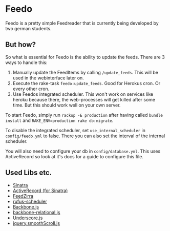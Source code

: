 # Feedo
Feedo is a pretty simple Feedreader that is currently being developed by two german students.

## But how?
So what is essential for Feedo is the ability to update the feeds. There are 3 ways to handle this:

1. Manually update the FeedItems by calling `/update_feeds`. This will be used in the webinterface later on.
2. Execute the rake-task `feedo:update_feeds`. Good for Herokus cron. Or every other cron.
3. Use Feedos integrated scheduler. This won't work on services like heroku because there, the web-processes will get killed after some time. But this should work well on your own server.

To start Feedo, simply run `rackup -E production` after having called `bundle install` and `RAKE_ENV=production rake db:migrate`.

To disable the integrated scheduler, set `use_internal_scheduler` in `config/feedo.yml` to false. There you can also set the interval of the internal scheduler.

You will also need to configure your db in `config/database.yml`. This uses ActiveRecord so look at it's docs for a guide to configure this file.

## Used Libs etc.

* [Sinatra](http://www.sinatrarb.com/)
* [ActiveRecord (for Sinatra)](https://github.com/bmizerany/sinatra-activerecord)
* [FeedZirra](https://github.com/pauldix/feedzirra)
* [rufus-scheduler](https://github.com/jmettraux/rufus-scheduler)
* [Backbone.js](http://backbonejs.org/)
* [backbone-relational.js](http://backbonerelational.org/)
* [Underscore.js](http://underscorejs.org/)
* [jquery.smoothScroll.js](https://github.com/predefined/jquery-smoothscroll)
